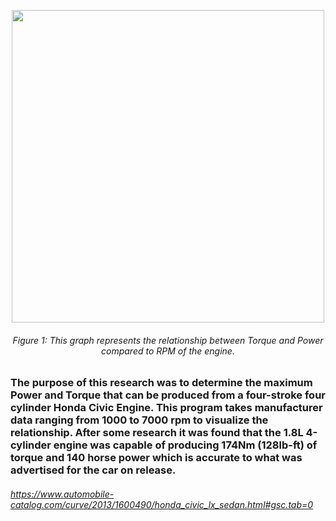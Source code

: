 <p align="center"> <!-- Torque and Power graphs -->
  <img src="https://github.com/CaptainPig-gy/Torque-and-Power/assets/100899925/07758abb-e9c1-499a-bf97-b48c54eab8ed" width="500"/>
</p>

<h6 align="center">
  Figure 1: This graph represents the relationship between Torque and Power compared to RPM of the engine.
</h6>

### The purpose of this research was to determine the maximum Power and Torque that can be produced from a four-stroke four cylinder Honda Civic Engine. This program takes manufacturer data ranging from 1000 to 7000 rpm to visualize the relationship. After some research it was found that the 1.8L 4-cylinder engine was capable of producing 174Nm (128lb-ft) of torque and 140 horse power which is accurate to what was advertised for the car on release.


###### https://www.automobile-catalog.com/curve/2013/1600490/honda_civic_lx_sedan.html#gsc.tab=0
